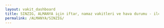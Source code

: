 ```yaml
---
layout: vakit_dashboard
title: SINZIG, ALMANYA için iftar, namaz vakitleri ve hava durumu - ilçe/eyalet seç
permalink: /ALMANYA/SINZIG/
---
```


<script type="text/javascript">
  var GLOBAL_COUNTRY = 'ALMANYA';
  var GLOBAL_CITY = 'SINZIG';
  var GLOBAL_STATE = '';
  var lat = 72;
  var lon = 21;
</script>
